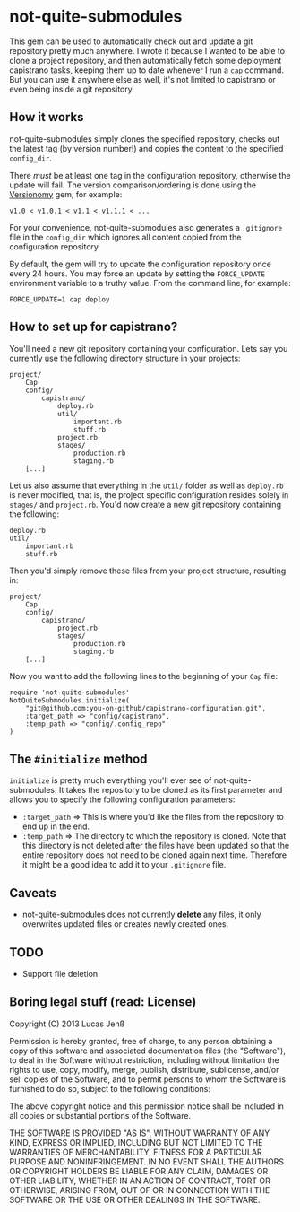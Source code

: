 # not-quite-submodules

This gem can be used to automatically check out and update a git repository pretty much anywhere. I wrote it because I wanted to be able to clone a project repository, and then automatically fetch some deployment capistrano tasks, keeping them up to date whenever I run a `cap` command. But you can use it anywhere else as well, it's not limited to capistrano or even being inside a git repository.



## How it works

not-quite-submodules simply clones the specified repository, checks out the latest tag (by version number!) and copies the content to the specified `config_dir`.

There _must_ be at least one tag in the configuration repository, otherwise the update will fail. The version comparison/ordering is done using the [Versionomy](https://github.com/dazuma/versionomy) gem, for example:

    v1.0 < v1.0.1 < v1.1 < v1.1.1 < ...

For your convenience, not-quite-submodules also generates a `.gitignore` file in the `config_dir` which ignores all content copied from the configuration repository.

By default, the gem will try to update the configuration repository once every 24 hours. You may force an update by setting the `FORCE_UPDATE` environment variable to a truthy value. From the command line, for example:

    FORCE_UPDATE=1 cap deploy



## How to set up for capistrano?

You'll need a new git repository containing your configuration. Lets say you currently use the following directory structure in your projects:

    project/
        Cap
        config/
            capistrano/
                deploy.rb
                util/
                    important.rb
                    stuff.rb
                project.rb
                stages/
                    production.rb
                    staging.rb
        [...]

Let us also assume that everything in the `util/` folder as well as `deploy.rb` is never modified, that is, the project specific configuration resides solely in `stages/` and `project.rb`. You'd now create a new git repository containing the following:

    deploy.rb
    util/
        important.rb
        stuff.rb

Then you'd simply remove these files from your project structure, resulting in:

    project/
        Cap
        config/
            capistrano/
                project.rb
                stages/
                    production.rb
                    staging.rb
        [...]

Now you want to add the following lines to the beginning of your `Cap` file:

    require 'not-quite-submodules'
    NotQuiteSubmodules.initialize(
        "git@github.com:you-on-github/capistrano-configuration.git",
        :target_path => "config/capistrano",
        :temp_path => "config/.config_repo"
    )



## The `#initialize` method

`initialize` is pretty much everything you'll ever see of not-quite-submodules. It takes the repository to be cloned as its first parameter and allows you to specify the following configuration parameters:

* `:target_path` => This is where you'd like the files from the repository to end up in the end.
* `:temp_path` => The directory to which the repository is cloned. Note that this directory is not deleted after the files have been updated so that the entire repository does not need to be cloned again next time. Therefore it might be a good idea to add it to your `.gitignore` file.



## Caveats

* not-quite-submodules does not currently **delete** any files, it only overwrites updated files or creates newly created ones.



## TODO

* Support file deletion




## Boring legal stuff (read: License)

Copyright (C) 2013 Lucas Jenß

Permission is hereby granted, free of charge, to any person obtaining a copy of this software and associated documentation files (the "Software"), to deal in the Software without restriction, including without limitation the rights to use, copy, modify, merge, publish, distribute, sublicense, and/or sell copies of the Software, and to permit persons to whom the Software is furnished to do so, subject to the following conditions:

The above copyright notice and this permission notice shall be included in all copies or substantial portions of the Software.

THE SOFTWARE IS PROVIDED "AS IS", WITHOUT WARRANTY OF ANY KIND, EXPRESS OR IMPLIED, INCLUDING BUT NOT LIMITED TO THE WARRANTIES OF MERCHANTABILITY, FITNESS FOR A PARTICULAR PURPOSE AND NONINFRINGEMENT. IN NO EVENT SHALL THE AUTHORS OR COPYRIGHT HOLDERS BE LIABLE FOR ANY CLAIM, DAMAGES OR OTHER LIABILITY, WHETHER IN AN ACTION OF CONTRACT, TORT OR OTHERWISE, ARISING FROM, OUT OF OR IN CONNECTION WITH THE SOFTWARE OR THE USE OR OTHER DEALINGS IN THE SOFTWARE.


